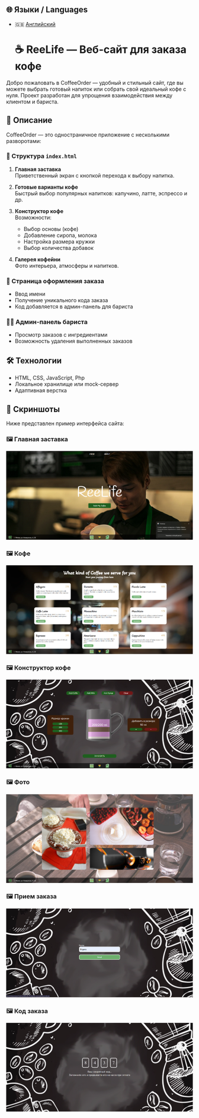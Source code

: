 ## 🌐 Языки / Languages

- 🇬🇧 [Английский](README.md)

  # ☕ ReeLife — Веб-сайт для заказа кофе

Добро пожаловать в CoffeeOrder — удобный и стильный сайт, где вы можете выбрать готовый напиток или собрать свой идеальный кофе с нуля. Проект разработан для упрощения взаимодействия между клиентом и бариста.

## 📄 Описание

CoffeeOrder — это одностраничное приложение с несколькими разворотами:

### 🧭 Структура `index.html`

1. **Главная заставка**  
   Приветственный экран с кнопкой перехода к выбору напитка.

2. **Готовые варианты кофе**  
   Быстрый выбор популярных напитков: капучино, латте, эспрессо и др.

3. **Конструктор кофе**  
   Возможности:
   - Выбор основы (кофе)
   - Добавление сиропа, молока
   - Настройка размера кружки
   - Выбор количества добавок

4. **Галерея кофейни**  
   Фото интерьера, атмосферы и напитков.

### 📝 Страница оформления заказа

- Ввод имени
- Получение уникального кода заказа
- Код добавляется в админ-панель для бариста

### 🧑‍🍳 Админ-панель бариста

- Просмотр заказов с ингредиентами
- Возможность удаления выполненных заказов

## 🛠️ Технологии

- HTML, CSS, JavaScript, Php
- Локальное хранилище или mock-сервер
- Адаптивная верстка

## 📸 Скриншоты

Ниже представлен пример интерфейса сайта:

### 🖼️ Главная заставка
![Главная заставка](./screenshots/main.png)
### 🖼️ Кофе
![Главная заставка](./screenshots/coffee.png)
### 🖼️ Конструктор кофе
![Главная заставка](./screenshots/constructor.png)
### 🖼️ Фото
![Главная заставка](./screenshots/photos.png)
### 🖼️ Прием заказа
![Главная заставка](./screenshots/order.png)
### 🖼️ Код заказа
![Главная заставка](./screenshots/order_code.png)
